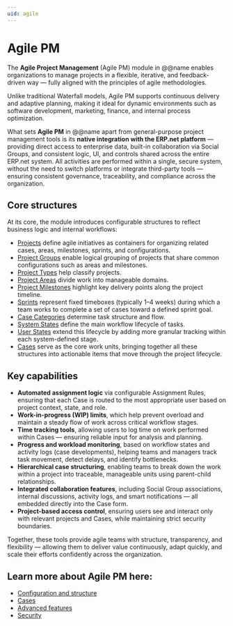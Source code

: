 ```yaml
---
uid: agile
---
```


# Agile PM

The **Agile Project Management** (Agile PM) module in @@name enables organizations to manage projects in a flexible, iterative, and feedback-driven way — fully aligned with the principles of agile methodologies.

Unlike traditional Waterfall models, Agile PM supports continuous delivery and adaptive planning, making it ideal for dynamic environments such as software development, marketing, finance, and internal process optimization.

What sets **Agile PM** in @@name apart from general-purpose project management tools is its **native integration with the ERP.net platform** — providing direct access to enterprise data, built-in collaboration via Social Groups, and consistent logic, UI, and controls shared across the entire ERP.net system.
All activities are performed within a single, secure system, without the need to switch platforms or integrate third-party tools — ensuring consistent governance, traceability, and compliance across the organization.


## Core structures

At its core, the module introduces configurable structures to reflect business logic and internal workflows:

- [Projects](configuration-and-structure/project-definitions/projects.md) define agile initiatives as containers for organizing related cases, areas, milestones, sprints, and configurations.
- [Project Groups](configuration-and-structure/project-definitions/project-groups.md) enable logical grouping of projects that share common configurations such as areas and milestones.
- [Project Types](configuration-and-structure/main-setup/project-types.md) help classify projects.
- [Project Areas](configuration-and-structure/project-definitions/project-areas.md) divide work into manageable domains.
- [Project Milestones](configuration-and-structure/project-definitions/project-milestones.md) highlight key delivery points along the project timeline.
- [Sprints](configuration-and-structure/project-definitions/sprints.md) represent fixed timeboxes (typically 1–4 weeks) during which a team works to complete a set of cases toward a defined sprint goal.
- [Case Categories](configuration-and-structure/main-setup/case-categories.md) determine task structure and flow.
- [System States](cases/workflow-states.md#system-states) define the main workflow lifecycle of tasks.
- [User States](configuration-and-structure/main-setup/user-states.md) extend this lifecycle by adding more granular tracking within each system-defined stage.
- [Cases](cases/index.md) serve as the core work units, bringing together all these structures into actionable items that move through the project lifecycle.

## Key capabilities

- **Automated assignment logic** via configurable Assignment Rules, ensuring that each Case is routed to the most appropriate user based on project context, state, and role.
- **Work-in-progress (WIP) limits**, which help prevent overload and maintain a steady flow of work across critical workflow stages.
- **Time tracking tools**, allowing users to log time on work performed within Cases — ensuring reliable input for analysis and planning.
- **Progress and workload monitoring**, based on workflow states and activity logs (case developments), helping teams and managers track task movement, detect delays, and identify bottlenecks.
- **Hierarchical case structuring**, enabling teams to break down the work within a project into traceable, manageable units using parent-child relationships.
- **Integrated collaboration features**, including Social Group associations, internal discussions, activity logs, and smart notifications — all embedded directly into the Case form.
- **Project-based access control**, ensuring users see and interact only with relevant projects and Cases, while maintaining strict security boundaries.

Together, these tools provide agile teams with structure, transparency, and flexibility — allowing them to deliver value continuously, adapt quickly, and scale their efforts confidently across the organization.

## Learn more about Agile PM here:
- [Configuration and structure](configuration-and-structure/index.md)
- [Cases](cases/index.md)
- [Advanced features](advanced-features/index.md)
- [Security](security.md)
